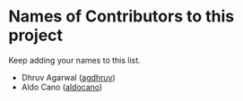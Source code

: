 # Names of Contributors to this project

Keep adding your names to this list.

* Dhruv Agarwal ([agdhruv](https://github.com/agdhruv))
* Aldo Cano ([aldocano](https://github.com/aldocano))
